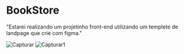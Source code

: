# BookStore
"Estarei realizando um projetinho front-end utilizando um templete de landpage que crie com figma."

![Capturar](https://user-images.githubusercontent.com/82913040/167612780-9e48b0b0-86ac-41ac-a6f7-1db9297ca223.PNG)
![Capturar1](https://user-images.githubusercontent.com/82913040/167612788-543f226a-0cf9-493e-b960-f037a0f1dfdb.PNG)
